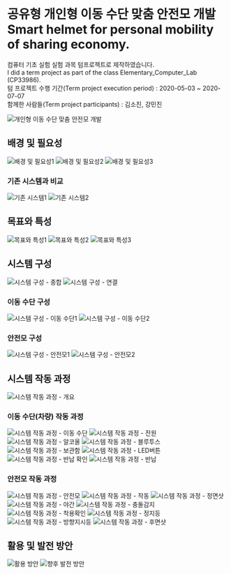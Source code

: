 # 공유형 개인형 이동 수단 맞춤 안전모 개발<br>Smart helmet for personal mobility of sharing economy.

컴퓨터 기초 실험 실험 과목 텀프로젝트로 제작하였습니다.  
I did a term project as part of the class Elementary_Computer_Lab (CP33986).  
텀 프로젝트 수행 기간(Term project execution period) : 2020-05-03 ~ 2020-07-07  
함께한 사람들(Term project participants) : 김소진, 강민진

![개인형 이동 수단 맞춤 안전모 개발](./report/img/슬라이드1.PNG)
## 배경 및 필요성
![배경 및 필요성1](./report/img/슬라이드2.PNG)
![배경 및 필요성2](./report/img/슬라이드3.PNG)
![배경 및 필요성3](./report/img/슬라이드4.PNG)
### 기존 시스템과 비교
![기존 시스템1](./report/img/슬라이드5.PNG)
![기존 시스템2](./report/img/슬라이드6.PNG)
## 목표와 특성
![목표와 특성1](./report/img/슬라이드7.PNG)
![목표와 특성2](./report/img/슬라이드8.PNG)
![목표와 특성3](./report/img/슬라이드9.PNG)
## 시스템 구성
![시스템 구성 - 종합](./report/img/슬라이드10.PNG)
![시스템 구성 - 연결](./report/img/슬라이드11.PNG)
### 이동 수단 구성
![시스템 구성 - 이동 수단1](./report/img/슬라이드12.PNG)
![시스템 구성 - 이동 수단2](./report/img/슬라이드13.PNG)
### 안전모 구성
![시스템 구성 - 안전모1](./report/img/슬라이드14.PNG)
![시스템 구성 - 안전모2](./report/img/슬라이드15.PNG)
## 시스템 작동 과정
![시스템 작동 과정 - 개요](./report/img/슬라이드16.PNG)
### 이동 수단(차량) 작동 과정
![시스템 작동 과정 - 이동 수단](./report/img/슬라이드17.PNG)
![시스템 작동 과정 - 전원](./report/img/슬라이드18.PNG)
![시스템 작동 과정 - 알코올](./report/img/슬라이드19.PNG)
![시스템 작동 과정 - 블루투스](./report/img/슬라이드20.PNG)
![시스템 작동 과정 - 보관함](./report/img/슬라이드21.PNG)
![시스템 작동 과정 - LED버튼](./report/img/슬라이드22.PNG)
![시스템 작동 과정 - 반납 확인](./report/img/슬라이드23.PNG)
![시스템 작동 과정 - 반납](./report/img/슬라이드24.PNG)
### 안전모 작동 과정
![시스템 작동 과정 - 안전모](./report/img/슬라이드25.PNG)
![시스템 작동 과정 - 작동](./report/img/슬라이드26.PNG)
![시스템 작동 과정 - 정면샷](./report/img/슬라이드27.PNG)
![시스템 작동 과정 - 야간](./report/img/슬라이드28.PNG)
![시스템 작동 과정 - 충돌감지](./report/img/슬라이드29.PNG)
![시스템 작동 과정 - 착용확인](./report/img/슬라이드30.PNG)
![시스템 작동 과정 - 정지등](./report/img/슬라이드31.PNG)
![시스템 작동 과정 - 방향지시등](./report/img/슬라이드32.PNG)
![시스템 작동 과정 - 후면샷](./report/img/슬라이드33.PNG)
## 활용 및 발전 방안
![활용 방안](./report/img/슬라이드34.PNG)
![향후 발전 방안](./report/img/슬라이드35.PNG)